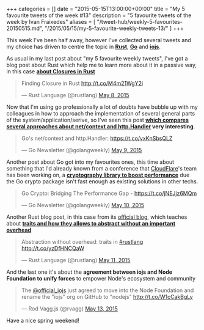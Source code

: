 +++
categories = []
date = "2015-05-15T13:00:00+00:00"
title = "My 5 favourite tweets of the week #13"
description = "5 favourite tweets of the week by Ivan Fraixedes"
aliases = [
  "/tweet-hub/weekly-5-favourites-20150515.md",
  "/2015/05/15/my-5-favourite-weekly-tweets-13/"
]
+++

This week I've been half away, however I've collected several tweets and my choice has driven to centre the topic in __<a href="http://www.rust-lang.org/" target="_blank">Rust</a>__, __<a href="http://golang.org/" target="_blank">Go</a>__ and __<a href="https://iojs.org/en/index.html" target="_blank">iojs</a>__.


As usual in my last post about "my 5 favourite weekly tweets", I've got a blog post about Rust which help me to learn more about it in a passive way, in this case __<a href="http://huonw.github.io/blog/2015/05/finding-closure-in-rust/" target="_blank">about Closures in Rust</a>__

<blockquote class="twitter-tweet tw-align-center"><p lang="en" dir="ltr">Finding Closure in Rust  <a href="http://t.co/M4m21WgY2i">http://t.co/M4m21WgY2i</a></p>&mdash; Rust Language (@rustlang) <a href="https://twitter.com/rustlang/status/596781802204884992">May 8, 2015</a></blockquote>
<script async src="//platform.twitter.com/widgets.js" charset="utf-8"></script>


Now that I'm using go professionally a lot of doubts have bubble up with my colleagues in how to approach the implementation of several general parts of the system/application/serive, so I've seen this post __<a href="https://joeshaw.org/net-context-and-http-handler/" target="_blank">which compares several approaches about net/context and http.Handler</a> very interesting__.

<blockquote class="twitter-tweet tw-align-center"><p lang="en" dir="ltr">Go&#39;s net/context and http.Handler: <a href="https://t.co/vxKnSbsQLZ">https://t.co/vxKnSbsQLZ</a></p>&mdash; Go Newsletter (@golangweekly) <a href="https://twitter.com/golangweekly/status/597017175086518272">May 9, 2015</a></blockquote>
<script async src="//platform.twitter.com/widgets.js" charset="utf-8"></script>


Another post about Go got into my favourites ones, this time about something that I'd already known from a conference that <a href="https://www.cloudflare.com/" target="_blank">CloudFlare</a>'s team has been working on, a __<a href="https://blog.cloudflare.com/go-crypto-bridging-the-performance-gap/" target="_blank">cryptography library to boost performance</a>__ due the Go crypto package isn't fast enough as existing solutions in other techs.

<blockquote class="twitter-tweet tw-align-center"><p lang="en" dir="ltr">Go Crypto: Bridging The Performance Gap - <a href="https://t.co/jNEJjz6MQm">https://t.co/jNEJjz6MQm</a></p>&mdash; Go Newsletter (@golangweekly) <a href="https://twitter.com/golangweekly/status/597431194054189056">May 10, 2015</a></blockquote>
<script async src="//platform.twitter.com/widgets.js" charset="utf-8"></script>


Another Rust blog post, in this case from its <a href="http://blog.rust-lang.org/" target="_blank">official blog</a>, which teaches about __<a href="http://blog.rust-lang.org/2015/05/11/traits.html" target="_blank">traits and how they allows to abstract without an important overhead</a>__

<blockquote class="twitter-tweet tw-align-center"><p lang="en" dir="ltr">Abstraction without overhead: traits in <a href="https://twitter.com/hashtag/rustlang?src=hash">#rustlang</a> <a href="http://t.co/yzDfHNCQaW">http://t.co/yzDfHNCQaW</a></p>&mdash; Rust Language (@rustlang) <a href="https://twitter.com/rustlang/status/597818818224750592">May 11, 2015</a></blockquote>
<script async src="//platform.twitter.com/widgets.js" charset="utf-8"></script>


And the last one it's about the __agreement between iojs and Node Foundation to unify forces__ to empower Node's ecosystem and community

<blockquote class="twitter-tweet tw-align-center"><p lang="en" dir="ltr">The <a href="https://twitter.com/official_iojs">@official_iojs</a> just agreed to move into the Node Foundation and rename the &quot;iojs&quot; org on GitHub to &quot;nodejs&quot; <a href="http://t.co/W1cCakBgLy">http://t.co/W1cCakBgLy</a></p>&mdash; Rod Vagg.js (@rvagg) <a href="https://twitter.com/rvagg/status/598605393636429825">May 13, 2015</a></blockquote>
<script async src="//platform.twitter.com/widgets.js" charset="utf-8"></script>

Have a nice spring weekend!
